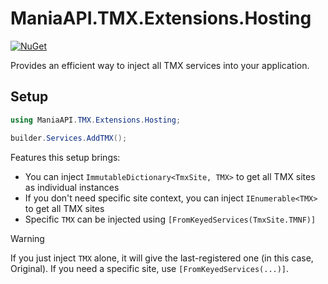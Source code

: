 # ManiaAPI.TMX.Extensions.Hosting

[![NuGet](https://img.shields.io/nuget/vpre/ManiaAPI.TMX.Extensions.Hosting?style=for-the-badge&logo=nuget)](https://www.nuget.org/packages/ManiaAPI.TMX.Extensions.Hosting/)

Provides an efficient way to inject all TMX services into your application.

## Setup

```cs
using ManiaAPI.TMX.Extensions.Hosting;

builder.Services.AddTMX();
```

Features this setup brings:

- You can inject `ImmutableDictionary<TmxSite, TMX>` to get all TMX sites as individual instances
- If you don't need specific site context, you can inject `IEnumerable<TMX>` to get all TMX sites
- Specific `TMX` can be injected using `[FromKeyedServices(TmxSite.TMNF)]`

> [!WARNING]
> If you just inject `TMX` alone, it will give the last-registered one (in this case, Original). If you need a specific site, use `[FromKeyedServices(...)]`.